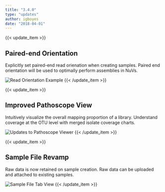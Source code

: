 ```yaml
---
title: "3.4.0"
type: "updates"
author: igboyes
date: "2018-04-01"
---
```


{{< update_item >}}
## Paired-end Orientation

Explicitly set paired-end read orienation when creating samples. Paired end orientation will be used to optimally perform assemblies in NuVs.

![Read Orientation Example](3.4.0/orientation.png)
{{< /update_item >}}

{{< update_item >}}
## Improved Pathoscope View

Intuitively visualize the overall mapping proportion of a library. Understand coverage at the OTU level with merged isolate coverage charts.

![Updates to Pathoscope Viewer](3.4.0/pathoscope.png)
{{< /update_item >}}

{{< update_item >}}
## Sample File Revamp

Raw data is now retained on sample creation. Raw data can be uploaded and attached to existing samples.

![Sample File Tab View](3.4.0/files-tab.png)
{{< /update_item >}}
